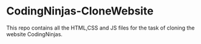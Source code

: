 # CodingNinjas-CloneWebsite
This repo contains all the HTML,CSS and JS files for the task of cloning the website CodingNinjas.
